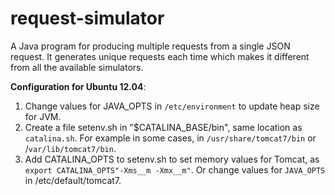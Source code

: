 # request-simulator
A Java program for producing multiple requests from a single JSON request. It generates unique requests each time which makes it different from all the available simulators.

**Configuration for Ubuntu 12.04**:
1. Change values for JAVA_OPTS in `/etc/environment` to update heap size for JVM.
2. Create a file setenv.sh in "$CATALINA_BASE/bin", same location as `catalina.sh`. For example in some cases, in `/usr/share/tomcat7/bin` or /`var/lib/tomcat7/bin`.
3. Add CATALINA_OPTS to setenv.sh to set memory values for Tomcat,
as `export CATALINA_OPTS"-Xms__m -Xmx__m"`. Or change values for `JAVA_OPTS` in /etc/default/tomcat7.
